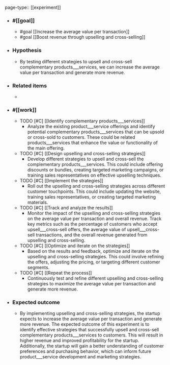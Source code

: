 page-type:: [[experiment]]



  - ### #[[goal]]
    - #goal [[Increase the average value per transaction]]
    - #goal [[Boost revenue through upselling and cross-selling]]
  - ### Hypothesis
    - By testing different strategies to upsell and cross-sell complementary products___services, we can increase the average value per transaction and generate more revenue.
  - ### Related items
    - 
  - ### #[[work]]
    - TODO [#C] [[Identify complementary products___services]]
      - Analyze the existing product___service offerings and identify potential complementary products___services that can be upsold or cross-sold to customers. These could be related products___services that enhance the value or functionality of the main offering.
    - TODO [#C] [[Design upselling and cross-selling strategies]]
      - Develop different strategies to upsell and cross-sell the complementary products___services. This could include offering discounts or bundles, creating targeted marketing campaigns, or training sales representatives on effective upselling techniques.
    - TODO [#C] [[Implement the strategies]]
      - Roll out the upselling and cross-selling strategies across different customer touchpoints. This could include updating the website, training sales representatives, or creating targeted marketing materials.
    - TODO [#C] [[Track and analyze the results]]
      - Monitor the impact of the upselling and cross-selling strategies on the average value per transaction and overall revenue. Track key metrics such as the percentage of customers who accept upsell___cross-sell offers, the average value of upsell___cross-sell transactions, and the overall revenue generated from upselling and cross-selling.
    - TODO [#C] [[Optimize and iterate on the strategies]]
      - Based on the results and feedback, optimize and iterate on the upselling and cross-selling strategies. This could involve refining the offers, adjusting the pricing, or targeting different customer segments.
    - TODO [#C] [[Repeat the process]]
      - Continuously test and refine different upselling and cross-selling strategies to maximize the average value per transaction and generate more revenue.
  - ### Expected outcome
    - By implementing upselling and cross-selling strategies, the startup expects to increase the average value per transaction and generate more revenue. The expected outcome of this experiment is to identify effective strategies that successfully upsell and cross-sell complementary products___services to customers. This will result in higher revenue and improved profitability for the startup. Additionally, the startup will gain a better understanding of customer preferences and purchasing behavior, which can inform future product___service development and marketing strategies.











